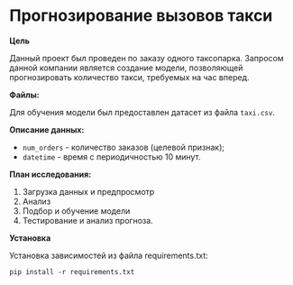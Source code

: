 # Прогнозирование вызовов такси
**Цель** 

Данный проект был проведен по заказу одного таксопарка. Запросом данной компании является создание модели, позволяющей прогнозировать количество такси, требуемых на час вперед.   

**Файлы:**

Для обучения модели был предоставлен датасет из файла `taxi.csv`.

**Описание данных:**

+ `num_orders` - количество заказов (целевой признак);
+ `datetime` - время с периодичностью 10 минут.


**План исследования:**

1. Загрузка данных и предпросмотр
2. Анализ
3. Подбор и обучение модели
4. Тестирование и анализ прогноза.


**Установка**

Установка зависимостей из файла requirements.txt:

`pip install -r requirements.txt`


